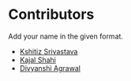 # Contributors

Add your name in the given format.
* [Kshitiz Srivastava](https://contrihub21.herokuapp.com/profile/user/pirateksh/)
* [Kajal Shahi](https://contrihub21.herokuapp.com/profile/user/shahikaju7/)
* [Divyanshi Agrawal](https://contrihub21.herokuapp.com/profile/user/Divyanshi070700/)

